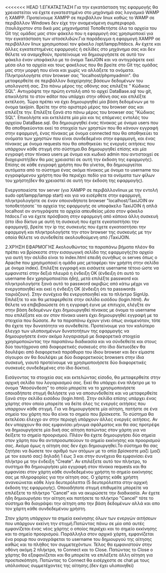 <<<<<<< HEAD
1.ΕΓΚΑΤΆΣΤΑΣΗ
Για την εγκατάσταση της εφαρμογής θα χρειαστείται να έχετε εγκατεστημένο στο μηχάνημά σας λογισμικό WAMP ή XAMPP.
Προτείνουμε XAMPP σε περιβάλλον linux καθώς το WAMP σε περιβάλλον Windows δεν είχε την αναμενόμενη συμπεριφορά.(τουλάχιστον στα δικά μας μηχανήματα)
Τοποθετήστε όλα τα αρχεία του Git της ομάδας μας στον φάκελο που η εφαρμογή σας χρησιμοποιεί για την εγκατάσταση των ιστοσελιδών.Για παράδειγμα
η εφαρμογή XAMPP αε περιβάλλον linux χρησιμοποιεί τον φάκελο /opt/lampp/htdocs. Αν έχετε και άλλες εγκατεστημένες εφαρμογές ή σελίδες στο μηχάνημα σας
και δεν θέλετε να αναμιχθούν, προτείνουμε να δημιουργήσετε σε αυτό τον φάκελο έναν υποφάκελο με το όνομα TaxiJOIN και να αντιγράψετε εκεί μέσα ολα τα αρχεία
και τους φακέλους που θα βρείτε στο Git της ομάδας μας στην μορφή που είναι και χωρίς να αλλάξετε τα ονόματα.
Πληκτρολογήστε στον browser σας "localhost/phpmyadmin". Θα μεταφερθείτε σε περιβάλλον διαχείρησης βάσεων δεδομένων του υπολογιστή σας. Στο πάνω μέρος της
οθόνης σας επιλέξτε " Κώδικας SQL". Αντιγράψτε την πρώτη εντολή από το αρχεί DataBase.sql του git, επικολήστε το στον editor που υπάρχει στην οθόνη σας
και επιλέξτε εκτέλεση. Τώρα πρέπει να έχει δημιουργηθεί μία βάση δεδομένων με το όνομα taxijoin. Βρείτε την στο αριστερό μέρος του browser σας και επιλέξτε την.
Επιλέξτε ξανά στο πάνω μέρος του browser σας "Κώδικας SQL". Επικολήστε και εκτελέστε μία μία και τις επόμενες εντολές του αρχείου DataBase.sql.
Θα δημιουργηθεί ένας πίνακας με όνομα users που θα αποθηκεύονται εκεί τα στοιχεία των χρηστών που θα κάνουν εγγραφή στην εφαρμογή, ένας πίνακας με όνομα
connected που θα αποθηκεύει τα ονόματα των χρηστών που είναι συνδεδεμένοι στην εφαρμογή, και ένας πίνακας με όνομα requests που θα αποθηκεύει τις ενεργές αιτήσεις
που υπάρχουν κάθε στιγμή στο σύστημα.Θα δημιουργηθεί επίσης και μία εγγραφή στον πίνακα users με όνομα και κωδικό admin που αντιστοιχεί σε διαχειριστή(δεν θα μας
χρειαστεί σε αυτή την έκδοση της εφαρμογής). Επίσης σε κάθε εγγραφή χρήστη που θα γίνεται, θα δημιουργείται αυτόματα από το σύστημα ένας ακόμα πίνακας με όνομα
το username του εγγραφόμενου χρήστη που θα περιέχει πεδίο για τα ονόματα των φίλων του χρήστη(δεν θα χρειαστεί σε αυτή την έκδοση  της εφαρμογής).

Ενεργοποιείστε τον server (για XAMPP σε περιβάλλονlinux με την εντολή sudo opt/lampp/lampp start) και για να εισέρθετε στην εφαρμογή, πληκτρολογήστε σε έναν
οποιονδήποτε browser "localhost/TaxiJOIN αν τοποθετήσατε¨τα αρχεία της εφαρμογής σε υποφάκελο TaxiJOIN ή απλά localhost αν αντιγράψατε τα αρχεία απευθείας 
μέσα στον φάκελο htdocs.Για να έχετε πρόσβαση στην εφαρμογή από κάποια άλλη συσκευή (στο ίδιο δίκτυο με αυτή τη συσκευή που έχετε εγκαταστήσει την εφαρμογή),
βρείτε την ip της συσκευής που έχετε εγκαταστήσει την εφαρμογή και πληκτρολογήστε την στον browser της συσκευής με την οποία θέλετε να συνδεθείτε 
ακολουθούμενη από /TaxiJOIN.


2.ΧΡΉΣΗ ΕΦΑΡΜΟΓΉΣ
Ακολουθώντας τα παραπάνω βήματα πλέον θα πρέπει να βρίσκεστε στην εισαγωγική σελίδα της εφαρμογής(το αρχείο για αυτή την σελίδα είναι το index.html επειδή
συνήθως οι serves όπως ο Apache που χρησιμοποιεί η ομάδα μας μεταφέρει τον χρήστη στην σελίδα με όνομα index). Επιλέξτε εγγραφή και εισάγετε username τέτοιο
ώστε να εμφανιστεί στην δεξιά πλευρά η ένδειξη ΟΚ (ένδειξη ότι αυτό το username δεν χρησιμοποιείται ήδη), μετά επιλέξτε password και πληκτρολογήστε ξανά αυτό
το password ακριβώς από κάτω μέχρι να ενεργοποιηθεί και εκεί η ένδειξη ΟΚ (ένδειξη ότι τα passwords ταιριάζουν). Στην συνέχεια θα ενεργοποιηθεί και το πλήκτρο
SignUp. Επιλέξτε το και θα μεταφερθείτε στην σελίδα εισόδου (login.html). Αν θέλετε να επιβεβαιώσετε ότι η εγγραφή έγινε με επιτυχία, ελέγξτε αν στην βάση
δεδομένων έχει δημιουργηθεί πίνακας με όνομα το username που επιλέξατε και αν στον πίνακα users έχει δημιουργηθεί εγγραφή με τα στειχεία που δώσατε. Αν τα
παραπάνω έχουν γίνει όπως αναμενόταν, τότε θα έχετε την δυνατότητα να συνδεθείτε. Προτείνουμε για τον καλύτερο έλεγχο των υλοποιημένων δυνατοτήτων της εφαρμογής
να δημιουργήσετε έναν ακόμα λογαριασμό με διαφορετικά στοιχεία χρησιμοποιώντας την παραπάνω διαδικασία και να σύνδεθείτε και στους δύο ταυτόχρονα από
διαφορετικές συσκευές στο ίδιο δίκτυο(δεν θα δουλέψει από διαφορετικά παράθυρα του ίδιου browser και δεν είμαστε σίγουροι αν θα δουλέψει με δύο διαφορετικούς
browsers στην ίδια συσκευή, γιαυτό προτείνουμε να χρησιμοποιήσετε δύο διαφορετικές συσκευές συνδεδεμένες στο ίδιο δύκτιο).

Εισάγοντας τα στοιχεία σας και εκτελώντας είσοδο, θα μεταφερθείτε στην αρχική σελίδα του λογαριασμού σας. Εκεί θα υπάρχει ένα πλήκτρο με το όνομα "Αποσύνδεση"
το οποίο μπορείτε να το χρησιμοποιήσετε οποιαδήποτε στιγμή θελήσετε για να αποσυνδεθείτε και να μεταφερθείτε ξανά στην σελίδα εισόδου (login.html).
Στην σελίδα επίσης υπάρχει ένας χάρτης στον οποίο μπορείτε να δείτε όλες τις ενεργές αιτήσεις που υπαρχουν κάθε στιγμή. Για να δημιουργήσετε μία αίτηση,
πατήστε σε ένα σημείο του χάρτη που θα είναι το σημείο που βρίσκεστε. Το σύστημα θα εκτελέσει έλεγχο αν στην περιοχή υπάρχουν άλλες ενεργές αιτήσεις.
Αν δεν υπαρχουν θα σας εμφανίσει μήνυμα σφάλματος και θα σας προτρέψε να δημιουργήσετε μία δική σας αίτηση πατώντας στον χάρτη για να δείξετε το σημείο
προορισμού. Πλέον θα έχετε δημιουργήσει δύο σημεία στον χάρτη που θα αντιπροσωπεύουν το σημείο εκκίνησης και προορισμού σας. Ακόμα όμως η αίτηση σας
δεν έχει δημιουργηθεί.Το σύστημα θα σας ζητήσει να δώσετε τον αριθμό των ατόμων με το οπία βρίσκεστε μαζί (μαζί με τον εαυτό σας) δηλαδή 1 έως 3
και στην συνέχεια θα εμφανίσει ένα πλήκτρο με την ένδειξη "Create". Αν επιλέξετε αυτό τον πλήκτρο, το συστημα θα δημιουργήσει μία εγγραφή στον πίνακα
requests και θα εμφανίσει στον χάρτη κάθε συνδεδεμένου χρήστη το σημείο εκκίνησης σας με πληροφορίες για την αίτηση σας. Ο χάρτης κάθε χρήστη ανανεώνεται
κάθε λίγα δευτερόλεπτα (5 δευτερόλεπτα στην αρχική έκδοση της εφαρμογής). Οποιαδήποτε στιγμή επιθυμείτε μπορείτε να επιλέξετε το πλήκτρο "Cancel" 
και να ακυρώσετε την διαδικασία. Αν έχετε ήδη δημιουργήσει την αίτηση και πατήσετε το πλήκτρο "Cancel" τότε το σύστημα θα διαγράψει την αίτηση απο
την βάση δεδομένων αλλά και απο τον χάρτη κάθε συνδεδεμένου χρήστη.

Στον χάρτη υπάρχουν τα σημεία εκκίνησης όλων των ενεργών αιτήσεων που υπάρχουν εκείνη την στιγμή.Πατώντας πάνω σε μία από αυτές εμφανίζεται ένας νέος χάρτης
ο οποίος περιέχει και το σημείο εκκίνησης και το σημείο προορισμού. Παράλληλα στον αρχικό χάρτη, εμφανίζεται ένα popup που αναγράφεται το username του
δημιουργού της αίτησης καθώς και το πλήθος τον συμμετεχόντων. Τέλος θα εμφανιστούν στην οθόνη ακόμη 2 πλήκτρα, το Connect και το Close. Πατώντας το Close 
ο χάρτης θα εξαφανίζεται και θα μπορείτε να επιλέξετε άλλη αίτηση για προεπισκόπηση. Πατώντας το Connect θα εισέρχεστε σε chat με τους υπόλοιπους
συμμετέχοντες της αίτησης.(δεν έχει υλοποιηθεί)
